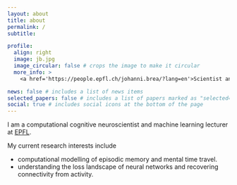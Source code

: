 ```yaml
---
layout: about
title: about
permalink: /
subtitle:

profile:
  align: right
  image: jb.jpg
  image_circular: false # crops the image to make it circular
  more_info: >
    <a href='https://people.epfl.ch/johanni.brea/?lang=en'>Scientist and Lecturer, EPFL</a>

news: false # includes a list of news items
selected_papers: false # includes a list of papers marked as "selected={true}"
social: true # includes social icons at the bottom of the page
---
```


I am a computational cognitive neuroscientist and machine learning lecturer at <a href="https://epfl.ch">EPFL</a>.

My current research interests include
- computational modelling of episodic memory and mental time travel.
- understanding the loss landscape of neural networks and recovering connectivity from activity.

